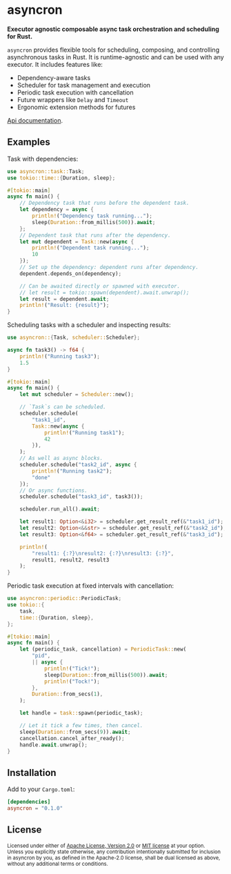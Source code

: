 # asyncron

**Executor agnostic composable async task orchestration and scheduling for Rust.**

`asyncron` provides flexible tools for scheduling, composing, and controlling
asynchronous tasks in Rust. It is runtime-agnostic and can be used with any 
executor. It includes features like:

- Dependency-aware tasks
- Scheduler for task management and execution
- Periodic task execution with cancellation
- Future wrappers like `Delay` and `Timeout`
- Ergonomic extension methods for futures

[Api documentation](https://docs.rs/asyncron/latest/asyncron/).

## Examples

Task with dependencies:

```rust
use asyncron::task::Task;
use tokio::time::{Duration, sleep};

#[tokio::main]
async fn main() {
    // Dependency task that runs before the dependent task.
    let dependency = async {
        println!("Dependency task running...");
        sleep(Duration::from_millis(500)).await;
    };
    // Dependent task that runs after the dependency.
    let mut dependent = Task::new(async {
        println!("Dependent task running...");
        10
    });
    // Set up the dependency: dependent runs after dependency.
    dependent.depends_on(dependency);

    // Can be awaited directly or spawned with executor.
    // let result = tokio::spawn(dependent).await.unwrap();
    let result = dependent.await;
    println!("Result: {result}");
}
```

Scheduling tasks with a scheduler and inspecting results:

```rust
use asyncron::{Task, scheduler::Scheduler};

async fn task3() -> f64 {
    println!("Running task3");
    1.5
}

#[tokio::main]
async fn main() {
    let mut scheduler = Scheduler::new();

    // `Task`s can be scheduled.
    scheduler.schedule(
        "task1_id",
        Task::new(async {
            println!("Running task1");
            42
        }),
    );
    // As well as async blocks.
    scheduler.schedule("task2_id", async {
        println!("Running task2");
        "done"
    });
    // Or async functions.
    scheduler.schedule("task3_id", task3());

    scheduler.run_all().await;

    let result1: Option<&i32> = scheduler.get_result_ref(&"task1_id");
    let result2: Option<&&str> = scheduler.get_result_ref(&"task2_id");
    let result3: Option<&f64> = scheduler.get_result_ref(&"task3_id");

    println!(
        "result1: {:?}\nresult2: {:?}\nresult3: {:?}",
        result1, result2, result3
    );
}
```

Periodic task execution at fixed intervals with cancellation:

```rust
use asyncron::periodic::PeriodicTask;
use tokio::{
    task,
    time::{Duration, sleep},
};

#[tokio::main]
async fn main() {
    let (periodic_task, cancellation) = PeriodicTask::new(
        "pid",
        || async {
            println!("Tick!");
            sleep(Duration::from_millis(500)).await;
            println!("Tock!");
        },
        Duration::from_secs(1),
    );

    let handle = task::spawn(periodic_task);

    // Let it tick a few times, then cancel.
    sleep(Duration::from_secs(9)).await;
    cancellation.cancel_after_ready();
    handle.await.unwrap();
}
```

## Installation

Add to your `Cargo.toml`:

```toml
[dependencies]
asyncron = "0.1.0"
```

## License

<sup>
Licensed under either of <a href="LICENSE-APACHE">Apache License, Version
2.0</a> or <a href="LICENSE-MIT">MIT license</a> at your option.
</sup>

<br/>

<sub>
Unless you explicitly state otherwise, any contribution intentionally submitted
for inclusion in asyncron by you, as defined in the Apache-2.0 license, shall be dual
licensed as above, without any additional terms or conditions.
</sub>
